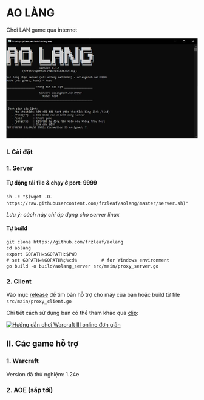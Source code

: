 # AO LÀNG

Chơi LAN game qua internet

![alt text](doc/client_screen1.JPG "Title")


### I. Cài đặt

### 1. Server

#### Tự động tải file & chạy ở port: 9999

```sh -c "$(wget -O- https://raw.githubusercontent.com/frzleaf/aolang/master/server.sh)"```

_Lưu ý: cách này chỉ áp dụng cho server linux_


#### Tự build

```
git clone https://github.com/frzleaf/aolang
cd aolang
export GOPATH=$GOPATH:$PWD
# set GOPATH=%GOPATH%;%cd%         # for Windows environment
go build -o build/aolang_server src/main/proxy_server.go
```


### 2. Client

Vào mục [release](https://github.com/frzleaf/aolang/releases) để tìm bản hỗ trợ cho máy của bạn
hoặc build từ file ```src/main/proxy_client.go```

Chi tiết cách sử dụng bạn có thể tham khảo qua [clip](https://youtu.be/KO7auRQMfS8):

[![Hướng dẫn chơi Warcraft III online đơn giản](http://img.youtube.com/vi/KO7auRQMfS8/hqdefault.jpg)](https://youtu.be/KO7auRQMfS8)


## II. Các game hỗ trợ

### 1. Warcraft
Version đã thử nghiệm: 1.24e

### 2. AOE (sắp tới)

